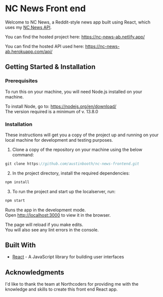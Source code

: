 # NC News Front end

Welcome to NC News, a Reddit-style news app built using React, which uses my [NC News API](https://github.com/austinbooth/nc-news-backend).

You can find the hosted project here: https://nc-news-ab.netlify.app/

You can find the hosted API used here: https://nc-news-ab.herokuapp.com/api/

## Getting Started & Installation

### Prerequisites

To run this on your machine, you will need Node.js installed on your machine.

To install Node, go to: https://nodejs.org/en/download/ \
 The version required is a minimum of v. 13.8.0

### Installation

These instructions will get you a copy of the project up and running on your local machine for development and testing purposes.

1. Clone a copy of the repository on your machine using the below command:

```javascript
git clone https://github.com/austinbooth/nc-news-frontend.git
```

2. In the project directory, install the required dependencies:

```javascript
npm install
```

3. To run the project and start up the localserver, run:

```javascript
npm start
```

Runs the app in the development mode.<br />
Open [http://localhost:3000](http://localhost:3000) to view it in the browser.

The page will reload if you make edits.<br />
You will also see any lint errors in the console.

## Built With

- [React](https://reactjs.org/) - A JavaScript library for building user interfaces

## Acknowledgments

I'd like to thank the team at Northcoders for providing me with the knowledge and skills to create this front end React app.
